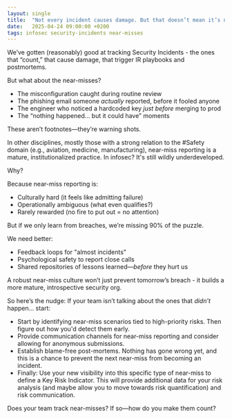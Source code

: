 ```yaml
---
layout: single
title:  "Not every incident causes damage. But that doesn’t mean it’s not worth talking about."
date:   2025-04-24 09:00:00 +0200
tags: infosec security-incidents near-misses
---
```

We’ve gotten (reasonably) good at tracking Security Incidents - the ones that “count,” that cause damage, that trigger IR playbooks and postmortems.
<!--more-->

But what about the near-misses?
- The misconfiguration caught during routine review
- The phishing email someone *actually* reported, before it fooled anyone
- The engineer who noticed a hardcoded key *just before* merging to prod
- The “nothing happened… but it could have” moments

These aren’t footnotes—they’re warning shots.

In other disciplines, mostly those with a strong relation to the #Safety domain (e.g., aviation, medicine, manufacturing), near-miss reporting is a mature, institutionalized practice. In infosec? It's still wildly underdeveloped.

Why?

Because near-miss reporting is:
- Culturally hard (it feels like admitting failure)
- Operationally ambiguous (what even qualifies?)
- Rarely rewarded (no fire to put out = no attention)

But if we only learn from breaches, we’re missing 90% of the puzzle.

We need better:
- Feedback loops for "almost incidents"
- Psychological safety to report close calls
- Shared repositories of lessons learned—*before* they hurt us

A robust near-miss culture won’t just prevent tomorrow’s breach - it builds a more mature, introspective security org.

So here’s the nudge: If your team isn’t talking about the ones that *didn’t* happen… start:
- Start by identifying near-miss scenarios tied to high-priority risks. Then figure out how you'd detect them early.
- Provide communication channels for near-miss reporting and consider allowing for anonymous submissions.
- Establish blame-free post-mortems. Nothing has gone wrong yet, and this is a chance to prevent the next near-miss from becoming an incident.
- Finally: Use your new visibility into this specific type of near-miss to define a Key Risk Indicator. This will provide additional data for your risk analysis (and maybe allow you to move towards risk quantification) and risk communication. 

Does your team track near-misses? If so—how do you make them count?